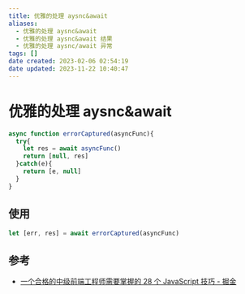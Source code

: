 ```yaml
---
title: 优雅的处理 aysnc&await
aliases:
  - 优雅的处理 aysnc&await
  - 优雅的处理 aysnc&await 结果
  - 优雅的处理 aysnc/await 异常
tags: []
date created: 2023-02-06 02:54:19
date updated: 2023-11-22 10:40:47
---
```


# 优雅的处理 aysnc&await

```javascript
async function errorCaptured(asyncFunc){
  try{
    let res = await asyncFunc()
    return [null, res]
  }catch(e){
    return [e, null]
  }
}
```

## 使用

```javascript
let [err, res] = await errorCaptured(asyncFunc)
```

## 参考

- [一个合格的中级前端工程师需要掌握的 28 个 JavaScript 技巧 - 掘金](https://juejin.cn/post/6844903856489365518#heading-27)
